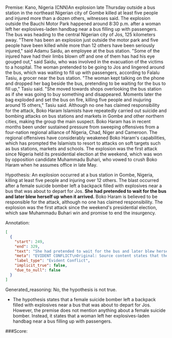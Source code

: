 
Premise:
Kano, Nigeria (CNN)An explosion late Thursday outside a bus station in the northeast Nigerian city of Gombe ‎killed at least five people and injured more than a dozen others, witnesses said. The explosion outside the Bauchi Motor Park‎ happened around 8:30 p.m. after a woman left her explosives-laden handbag near a bus filling up with passengers. The bus was heading to the central Nigerian city of Jos, 125 kilometers away. "There has been an explosion just outside the motor park and five people have been killed while more than 12 others have been seriously injured," said Adamu Saidu, an employee at the bus station. "Some of the injured have had their limbs blown off‎ and one of them has had his eye gouged out," said Saidu, who was involved in the evacuation of the victims to a hospital. The woman pretended to be going to Jos and lingered around the bus, which was ‎waiting to fill up with passengers, according to Falalu Tasiu, a grocer near the bus station. "The woman kept talking on the phone and dropped her bag beside the bus, pretending to be waiting for the bus to fill up," Tasiu said. "She moved towards shops overlooking the bus station as if she was going to buy something and disappeared. Moments later the bag exploded and set the bus on fire, killing five people and inujuring around 15 others," Tasiu said. Although no one has claimed responsibility for the attack, Boko Haram Islamists have repeatedly carried out suicide and bombing attacks on bus stations and markets in Gombe and other northern cities, making the group the main suspect. Boko Haram has in recent months been under sustained pressure from sweeping offensives from a four-nation regional alliance of Nigeria, Chad, Niger and Cameroon. The regional offensives have considerably weakened Boko Haram's capabilities, which has prompted the Islamists to resort to attacks on soft targets such as bus stations, markets and schools. The explosion was the first attack since Nigeria held its presidential election at the weekend, which was won by opposition candidate Muhammadu Buhari, who vowed to crush Boko Haram when he assumes office in late May.


Hypothesis:
An explosion occurred at a bus station in Gombe, Nigeria, killing at least five people and injuring over 12 others. The blast occurred after a female suicide bomber left a backpack filled with explosives near a bus that was about to depart for Jos. **She had pretended to wait for the bus and later blew herself up when it arrived.** Boko Haram is believed to be responsible for the attack, although no one has claimed responsibility. The explosion was the first attack since the weekend's presidential election, which saw Muhammadu Buhari win and promise to end the insurgency.

Annotation:
```json
[
  {
    "start": 249,
    "end": 329,
    "text": "She had pretended to wait for the bus and later blew herself up when it arrived.",
    "meta": "EVIDENT CONFLICT\nOriginal: Source content states that the woman left the bag, moved towards shops overlooking the bus station as if she was going to buy something and then disappeared\nAIGC: She pretended to wait for the bus and later blew herself up when it arrived. ",
    "label_type": "Evident Conflict",
    "implicit_true": false,
    "due_to_null": false
  }
]
```

Generated_reasoning:
No, the hypothesis is not true. 
- The hypothesis states that a female suicide bomber left a backpack filled with explosives near a bus that was about to depart for Jos. However, the premise does not mention anything about a female suicide bomber. Instead, it states that a woman left her explosives-laden handbag near a bus filling up with passengers.

###Score:
